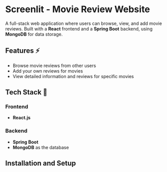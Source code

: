 # Screenlit - Movie Review Website

A full-stack web application where users can browse, view, and add movie reviews. Built with a **React** frontend and a **Spring Boot** backend, using **MongoDB** for data storage.

## Features ⚡

- Browse movie reviews from other users
- Add your own reviews for movies
- View detailed information and reviews for specific movies

## Tech Stack 🔨

### Frontend
- **React.js**

### Backend
- **Spring Boot**
- **MongoDB** as the database

## Installation and Setup
